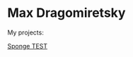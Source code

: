 # Max Dragomiretsky
My projects:

[Sponge TEST](https://maxdragomir.github.io/portfolio/sponge-test/index.html 'Test work')
